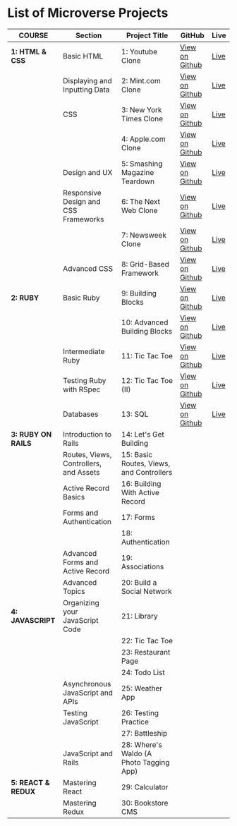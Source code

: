 # List of Microverse Projects

| COURSE               | Section                                | Project Title                            | GitHub                                                                  | Live                                                    |
| -------------------- | -------------------------------------- | ---------------------------------------- | ----------------------------------------------------------------------- | ------------------------------------------------------- |
| **1: HTML & CSS**    | Basic HTML                             | 1: Youtube Clone                         | [View on Github](https://github.com/bolah2009/youtube-clone)            | [Live](https://bolabuari.com/youtube-clone/)            |
|                      | Displaying and Inputting Data          | 2: Mint.com Clone                        | [View on Github](https://github.com/bolah2009/mint-clone)               | [Live](https://bolabuari.com/mint-clone/)               |
|                      | CSS                                    | 3: New York Times Clone                  | [View on Github](https://github.com/bolah2009/nyt-clone)                | [Live](https://bolabuari.com/nyt-clone/)                |
|                      |                                        | 4: Apple.com Clone                       | [View on Github](https://github.com/bolah2009/apple-clone)              | [Live](https://bolabuari.com/apple-clone/)              |
|                      | Design and UX                          | 5: Smashing Magazine Teardown            | [View on Github](https://github.com/bolah2009/design-teardown)          | [Live](https://bolabuari.com/design-teardown/)          |
|                      | Responsive Design and CSS Frameworks   | 6: The Next Web Clone                    | [View on Github](https://github.com/bolah2009/tnw-clone)                | [Live](https://bolabuari.com/tnw-clone/)                |
|                      |                                        | 7: Newsweek Clone                        | [View on Github](https://github.com/bolah2009/newsweek-clone)           | [Live](https://bolabuari.com/newsweek-clone/)           |
|                      | Advanced CSS                           | 8: Grid-Based Framework                  | [View on Github](https://github.com/bolah2009/CSS-Grid-Based-Framework) | [Live](https://bolabuari.com/CSS-Grid-Based-Framework/) |  |
| **2: RUBY**          | Basic Ruby                             | 9: Building Blocks                       | [View on Github](https://github.com/bolah2009/bubble-sort)              | [Live](https://bolabuari.com/bubble-sort/)              |
|                      |                                        | 10: Advanced Building Blocks             | [View on Github](https://github.com/bolah2009/enumerable-methods)       | [Live](https://bolabuari.com/enumerable-methods/)       |
|                      | Intermediate Ruby                      | 11: Tic Tac Toe                          | [View on Github](https://github.com/bolah2009/tic-tac-toe)              | [Live](https://bolabuari.com/tic-tac-toe/)              |
|                      | Testing Ruby with RSpec                | 12: Tic Tac Toe (II)                     | [View on Github](https://github.com/bolah2009/tic-tac-toe)              | [Live](https://bolabuari.com/tic-tac-toe/)              |
|                      | Databases                              | 13: SQL                                  | [View on Github](https://github.com/bolah2009/sql-zoo)                  | [Live](https://bolabuari.com/sql-zoo/)                  |
| **3: RUBY ON RAILS** | Introduction to Rails                  | 14: Let's Get Building                   |                                                                         |                                                         |
|                      | Routes, Views, Controllers, and Assets | 15: Basic Routes, Views, and Controllers |                                                                         |                                                         |
|                      | Active Record Basics                   | 16: Building With Active Record          |                                                                         |                                                         |
|                      | Forms and Authentication               | 17: Forms                                |                                                                         |                                                         |
|                      |                                        | 18: Authentication                       |                                                                         |                                                         |
|                      | Advanced Forms and Active Record       | 19: Associations                         |                                                                         |                                                         |
|                      | Advanced Topics                        | 20: Build a Social Network               |                                                                         |                                                         |
| **4: JAVASCRIPT**    | Organizing your JavaScript Code        | 21: Library                              |                                                                         |                                                         |
|                      |                                        | 22: Tic Tac Toe                          |                                                                         |                                                         |
|                      |                                        | 23: Restaurant Page                      |                                                                         |                                                         |
|                      |                                        | 24: Todo List                            |                                                                         |                                                         |
|                      | Asynchronous JavaScript and APIs       | 25: Weather App                          |                                                                         |                                                         |
|                      | Testing JavaScript                     | 26: Testing Practice                     |                                                                         |                                                         |
|                      |                                        | 27: Battleship                           |                                                                         |                                                         |
|                      | JavaScript and Rails                   | 28: Where's Waldo (A Photo Tagging App)  |                                                                         |                                                         |
| **5: REACT & REDUX** | Mastering React                        | 29: Calculator                           |                                                                         |                                                         |
|                      | Mastering Redux                        | 30: Bookstore CMS                        |                                                                         |                                                         |
